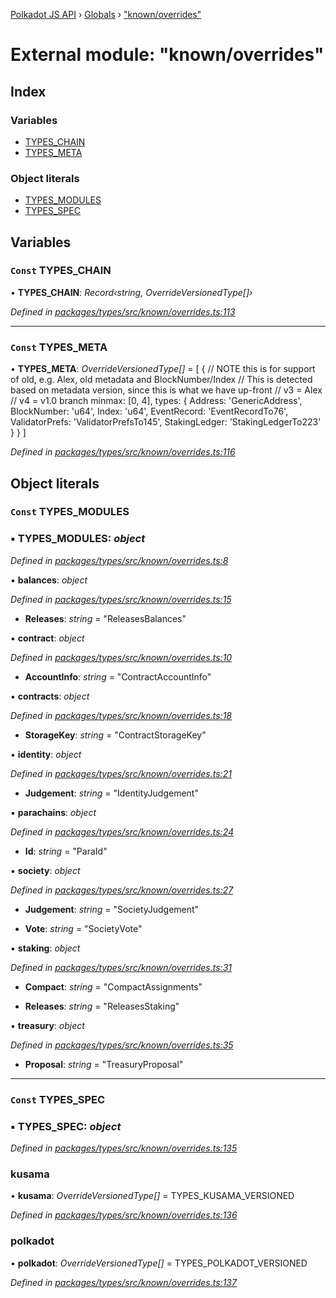 [Polkadot JS API](../README.md) › [Globals](../globals.md) › ["known/overrides"](_known_overrides_.md)

# External module: "known/overrides"

## Index

### Variables

* [TYPES_CHAIN](_known_overrides_.md#const-types_chain)
* [TYPES_META](_known_overrides_.md#const-types_meta)

### Object literals

* [TYPES_MODULES](_known_overrides_.md#const-types_modules)
* [TYPES_SPEC](_known_overrides_.md#const-types_spec)

## Variables

### `Const` TYPES_CHAIN

• **TYPES_CHAIN**: *Record‹string, OverrideVersionedType[]›*

*Defined in [packages/types/src/known/overrides.ts:113](https://github.com/polkadot-js/api/blob/d9dad3566a/packages/types/src/known/overrides.ts#L113)*

___

### `Const` TYPES_META

• **TYPES_META**: *OverrideVersionedType[]* = [
  {
    // NOTE this is for support of old, e.g. Alex, old metadata and BlockNumber/Index
    // This is detected based on metadata version, since this is what we have up-front
    //   v3 = Alex
    //   v4 = v1.0 branch
    minmax: [0, 4],
    types: {
      Address: 'GenericAddress',
      BlockNumber: 'u64',
      Index: 'u64',
      EventRecord: 'EventRecordTo76',
      ValidatorPrefs: 'ValidatorPrefsTo145',
      StakingLedger: 'StakingLedgerTo223'
    }
  }
]

*Defined in [packages/types/src/known/overrides.ts:116](https://github.com/polkadot-js/api/blob/d9dad3566a/packages/types/src/known/overrides.ts#L116)*

## Object literals

### `Const` TYPES_MODULES

### ▪ **TYPES_MODULES**: *object*

*Defined in [packages/types/src/known/overrides.ts:8](https://github.com/polkadot-js/api/blob/d9dad3566a/packages/types/src/known/overrides.ts#L8)*

▪ **balances**: *object*

*Defined in [packages/types/src/known/overrides.ts:15](https://github.com/polkadot-js/api/blob/d9dad3566a/packages/types/src/known/overrides.ts#L15)*

* **Releases**: *string* = "ReleasesBalances"

▪ **contract**: *object*

*Defined in [packages/types/src/known/overrides.ts:10](https://github.com/polkadot-js/api/blob/d9dad3566a/packages/types/src/known/overrides.ts#L10)*

* **AccountInfo**: *string* = "ContractAccountInfo"

▪ **contracts**: *object*

*Defined in [packages/types/src/known/overrides.ts:18](https://github.com/polkadot-js/api/blob/d9dad3566a/packages/types/src/known/overrides.ts#L18)*

* **StorageKey**: *string* = "ContractStorageKey"

▪ **identity**: *object*

*Defined in [packages/types/src/known/overrides.ts:21](https://github.com/polkadot-js/api/blob/d9dad3566a/packages/types/src/known/overrides.ts#L21)*

* **Judgement**: *string* = "IdentityJudgement"

▪ **parachains**: *object*

*Defined in [packages/types/src/known/overrides.ts:24](https://github.com/polkadot-js/api/blob/d9dad3566a/packages/types/src/known/overrides.ts#L24)*

* **Id**: *string* = "ParaId"

▪ **society**: *object*

*Defined in [packages/types/src/known/overrides.ts:27](https://github.com/polkadot-js/api/blob/d9dad3566a/packages/types/src/known/overrides.ts#L27)*

* **Judgement**: *string* = "SocietyJudgement"

* **Vote**: *string* = "SocietyVote"

▪ **staking**: *object*

*Defined in [packages/types/src/known/overrides.ts:31](https://github.com/polkadot-js/api/blob/d9dad3566a/packages/types/src/known/overrides.ts#L31)*

* **Compact**: *string* = "CompactAssignments"

* **Releases**: *string* = "ReleasesStaking"

▪ **treasury**: *object*

*Defined in [packages/types/src/known/overrides.ts:35](https://github.com/polkadot-js/api/blob/d9dad3566a/packages/types/src/known/overrides.ts#L35)*

* **Proposal**: *string* = "TreasuryProposal"

___

### `Const` TYPES_SPEC

### ▪ **TYPES_SPEC**: *object*

*Defined in [packages/types/src/known/overrides.ts:135](https://github.com/polkadot-js/api/blob/d9dad3566a/packages/types/src/known/overrides.ts#L135)*

###  kusama

• **kusama**: *OverrideVersionedType[]* = TYPES_KUSAMA_VERSIONED

*Defined in [packages/types/src/known/overrides.ts:136](https://github.com/polkadot-js/api/blob/d9dad3566a/packages/types/src/known/overrides.ts#L136)*

###  polkadot

• **polkadot**: *OverrideVersionedType[]* = TYPES_POLKADOT_VERSIONED

*Defined in [packages/types/src/known/overrides.ts:137](https://github.com/polkadot-js/api/blob/d9dad3566a/packages/types/src/known/overrides.ts#L137)*
